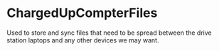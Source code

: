 # ChargedUpCompterFiles
Used to store and sync files that need to be spread between the drive station laptops and any other devices we may want.
